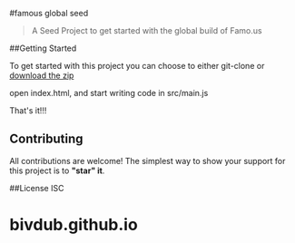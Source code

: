 #famous global seed
> A Seed Project to get started with the global build of Famo.us

##Getting Started

To get started with this project you can choose to either git-clone or [download the zip](https://github.com/Famous/famous-global-seed/archive/master.zip)

open index.html, and start writing code in src/main.js

That's it!!!

## Contributing
All contributions are welcome! The simplest way to show your support for this project is to **"star" it**.

##License
ISC
# bivdub.github.io
